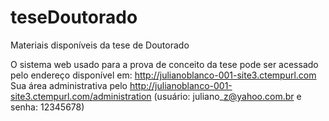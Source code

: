 # teseDoutorado
Materiais disponíveis da tese de Doutorado

O sistema web usado para a prova de conceito da tese pode ser acessado pelo endereço disponível em: http://julianoblanco-001-site3.ctempurl.com
Sua área administrativa pelo http://julianoblanco-001-site3.ctempurl.com/administration (usuário: juliano\_z@yahoo.com.br e senha: 12345678)
